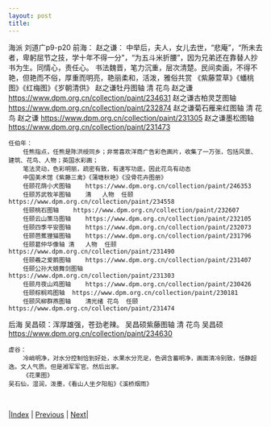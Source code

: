 ```yaml
---
layout: post
title: 
---
```


海派 刘道广p9-p20
前海：
    赵之谦：
        中举后，夫人，女儿去世，“悲庵”，“所未去者，卑躬屈节之技，学十年不得一分”，“为五斗米折腰”，因为兄弟还在靠替人抄书为生。同情心，责任心。
        书法魏晋，笔力沉重，层次清楚。民间卖画，不得不艳，但艳而不俗，厚重而明亮，艳丽柔和，活泼，雅俗共赏
        《紫藤萱草》《蟠桃图》《红梅图》《岁朝清供》
        赵之谦牡丹图轴	清	花鸟	赵之谦  https://www.dpm.org.cn/collection/paint/234631
        赵之谦古柏灵芝图轴  https://www.dpm.org.cn/collection/paint/232874
        赵之谦菊石雁来红图轴	清	花鸟	赵之谦  https://www.dpm.org.cn/collection/paint/231305
        赵之谦墨松图轴  https://www.dpm.org.cn/collection/paint/231473

    任伯年：
        任熊指点，任熊是陈洪绶同乡；非常喜欢洋商广告彩色画片，收集了一万张，包括风景、建筑、花鸟、人物；英国水彩画；
        笔法灵动，色彩明丽，疏密有致，有速写功底，因此花鸟有动态
        中国美术馆《紫藤三禽》《蒲塘秋艳》《没骨花卉图册》
        任颐花荫小犬图轴    https://www.dpm.org.cn/collection/paint/246353
        任颐苏武牧羊图轴	清	人物	任颐    https://www.dpm.org.cn/collection/paint/234558
        任颐桃石图轴    https://www.dpm.org.cn/collection/paint/232607
        任颐云山策马图轴    https://www.dpm.org.cn/collection/paint/232105
        任颐四季平安图轴    https://www.dpm.org.cn/collection/paint/232073
        任颐芭蕉狸猫图轴    https://www.dpm.org.cn/collection/paint/231796
        任颐葛仲华像轴	清	人物	任颐    https://www.dpm.org.cn/collection/paint/231490
        任颐羲之爱鹅图轴    https://www.dpm.org.cn/collection/paint/231407
        任颐公孙大娘舞剑图轴    https://www.dpm.org.cn/collection/paint/231303
        任颐月夜山鸡图轴    https://www.dpm.org.cn/collection/paint/230426
        任颐棕榈鸡图轴  https://www.dpm.org.cn/collection/paint/230181
        任颐风柳群燕图轴	清光绪	花鸟	任颐    https://www.dpm.org.cn/collection/paint/231474

后海
    吴昌硕：浑厚雄强，苍劲老辣。
        吴昌硕紫藤图轴	清	花鸟	吴昌硕  https://www.dpm.org.cn/collection/paint/234630

    虚谷：
        冷峭明净，对水分控制恰到好处，水果水分充足，色调含蓄明净，画面清冷别致，恬静超逸。文人气质。但是湘军军官。然后出家。
        《花果图》
    吴石仙，湿润，泼墨，《看山人坐夕阳船》《溪桥烟雨》


<br/>

|[Index](./) | [Previous]() | [Next]()|
